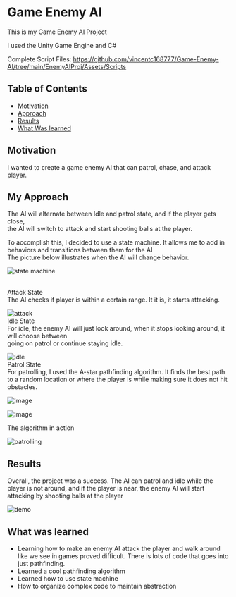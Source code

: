 # Game Enemy AI
This is my Game Enemy AI Project

I used the Unity Game Engine and C#

Complete Script Files:
https://github.com/vincentc168777/Game-Enemy-AI/tree/main/EnemyAIProj/Assets/Scripts


## Table of Contents 
* [Motivation](#motivation)
* [Approach](#My-Approach)
* [Results](#results)
* [What Was learned](#what-was-learned)


## Motivation
I wanted to create a game enemy AI that can patrol, chase, and attack player.<br>


## My Approach
The AI will alternate between Idle and patrol state, and if the player gets close,<br>
the AI will switch to attack and start shooting balls at the player.<br>

To accomplish this, I decided to use a state machine. It allows me to add in behaviors and transitions between them for the AI<br>
The picture below illustrates when the AI will change behavior.

![state machine](https://github.com/vincentc168777/Game-Enemy-AI/assets/93815609/02f68499-c854-451f-a19c-30c6c5efe4b7)

<br>
Attack State<br>
The AI checks if player is within a certain range. It it is, it starts attacking.

![attack](https://github.com/vincentc168777/Game-Enemy-AI/assets/93815609/faeff65e-625d-4e92-b841-a0ff09dbc0f9)
<br>
Idle State<br>
For idle, the enemy AI will just look around, when it stops looking around, it will choose between <br>
going on patrol or continue staying idle.

![idle](https://github.com/vincentc168777/Game-Enemy-AI/assets/93815609/2ace8440-5aff-472b-bd2e-78b580b05b52)
<br>
Patrol State<br>
For patrolling, I used the A-star pathfinding algorithm.
It finds the best path to a random location or where the player is while making sure it does not hit obstacles.<br>

![image](https://github.com/vincentc168777/Game-Enemy-AI/assets/93815609/ebfa15fb-eac1-416d-95e9-5f0d441f4a5b)

![image](https://github.com/vincentc168777/Game-Enemy-AI/assets/93815609/4143a6fb-5392-4d66-b16b-88180867a556)

The algorithm in action

![patrolling](https://github.com/vincentc168777/Game-Enemy-AI/assets/93815609/9fc21a53-ccce-4913-a0a1-128db4f6f8a8)

## Results
Overall, the project was a success. The AI can patrol and idle while the player is not around, and if
the player is near, the enemy AI will start attacking by shooting balls at the player

![demo](https://github.com/vincentc168777/Game-Enemy-AI/assets/93815609/705ad39a-a7fa-44b6-944a-6ad2a31d0ea2)

## What was learned
* Learning how to make an enemy AI attack the player and walk around like we see in games proved difficult. There is lots of code that
  goes into just pathfinding.
* Learned a cool pathfinding algorithm
* Learned how to use state machine
* How to organize complex code to maintain abstraction
  
  



























